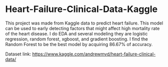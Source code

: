 # Heart-Failure-Clinical-Data-Kaggle

This project was made from Kaggle data to predict heart failure. This model can be used to early detecting factors that might affect high mortality rate of the heart disease.
I do EDA and several modeling they are logistic regression, random forest, xgboost, and gradient boosting. 
I find the Random Forest to be the best model by acquiring 86.67% of accuracy.

Dataset link: https://www.kaggle.com/andrewmvd/heart-failure-clinical-data/

